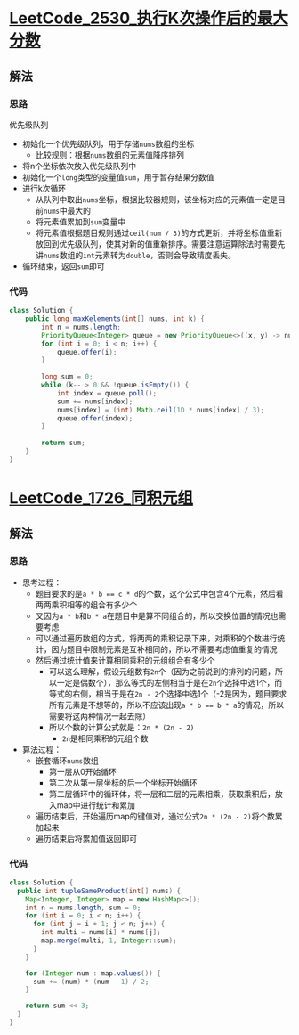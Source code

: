 # [LeetCode_2530_执行K次操作后的最大分数](https://leetcode.cn/problems/maximal-score-after-applying-k-operations)
## 解法
### 思路
优先级队列
- 初始化一个优先级队列，用于存储`nums`数组的坐标
  - 比较规则：根据`nums`数组的元素值降序排列
- 将n个坐标依次放入优先级队列中
- 初始化一个`long`类型的变量值`sum`，用于暂存结果分数值
- 进行k次循环
  - 从队列中取出`nums`坐标，根据比较器规则，该坐标对应的元素值一定是目前`nums`中最大的
  - 将元素值累加到`sum`变量中
  - 将元素值根据题目规则通过`ceil(num / 3)`的方式更新，并将坐标值重新放回到优先级队列，使其对新的值重新排序。需要注意运算除法时需要先讲`nums`数组的`int`元素转为`double`，否则会导致精度丢失。
- 循环结束，返回`sum`即可
### 代码
```java
class Solution {
    public long maxKelements(int[] nums, int k) {
        int n = nums.length;
        PriorityQueue<Integer> queue = new PriorityQueue<>((x, y) -> nums[y] - nums[x]);
        for (int i = 0; i < n; i++) {
            queue.offer(i);
        }
        
        long sum = 0;
        while (k-- > 0 && !queue.isEmpty()) {
            int index = queue.poll();
            sum += nums[index];
            nums[index] = (int) Math.ceil(1D * nums[index] / 3);
            queue.offer(index);
        }
        
        return sum;
    }
}
```
# [LeetCode_1726_同积元组](https://leetcode.cn/problems/tuple-with-same-product)
## 解法
### 思路
- 思考过程：
  - 题目要求的是`a * b == c * d`的个数，这个公式中包含4个元素，然后看两两乘积相等的组合有多少个
  - 又因为`a * b`和`b * a`在题目中是算不同组合的，所以交换位置的情况也需要考虑
  - 可以通过遍历数组的方式，将两两的乘积记录下来，对乘积的个数进行统计，因为题目中限制元素是互补相同的，所以不需要考虑值重复的情况
  - 然后通过统计值来计算相同乘积的元组组合有多少个
    - 可以这么理解，假设元组数有`2n`个（因为之前说到的排列的问题，所以一定是偶数个），那么等式的左侧相当于是在`2n`个选择中选1个，而等式的右侧，相当于是在`2n - 2`个选择中选1个（-2是因为，题目要求所有元素是不想等的，所以不应该出现`a * b == b * a`的情况，所以需要将这两种情况一起去除）
    - 所以个数的计算公式就是：`2n * (2n - 2)`
      - `2n`是相同乘积的元组个数
- 算法过程：
  - 嵌套循环`nums`数组
    - 第一层从0开始循环
    - 第二次从第一层坐标的后一个坐标开始循环
    - 第二层循环中的循环体，将一层和二层的元素相乘，获取乘积后，放入map中进行统计和累加
  - 遍历结束后，开始遍历map的键值对，通过公式`2n * (2n - 2)`将个数累加起来
  - 遍历结束后将累加值返回即可
### 代码
```java
class Solution {
  public int tupleSameProduct(int[] nums) {
    Map<Integer, Integer> map = new HashMap<>();
    int n = nums.length, sum = 0;
    for (int i = 0; i < n; i++) {
      for (int j = i + 1; j < n; j++) {
        int multi = nums[i] * nums[j];
        map.merge(multi, 1, Integer::sum);
      }
    }

    for (Integer num : map.values()) {
      sum += (num) * (num - 1) / 2;
    }

    return sum << 3;
  }
}
```
